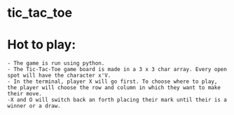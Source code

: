 # tic_tac_toe
Hot to play:
===============
    - The game is run using python. 
    - The Tic-Tac-Toe game board is made in a 3 x 3 char array. Every open spot will have the character x'V.
    - In the terminal, player X will go first. To choose where to play, the player will choose the row and column in which they want to make their move.
    -X and O will switch back an forth placing their mark until their is a winner or a draw.
